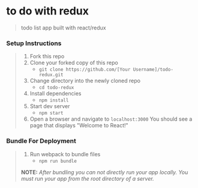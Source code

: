 # to do with redux

> todo list app built with react/redux

### Setup Instructions

> 1. Fork this repo
> 1. Clone your forked copy of this repo
>    - `git clone https://github.com/[Your Username]/todo-redux.git`
> 1. Change directory into the newly cloned repo
>    - `cd todo-redux`
> 1. Install dependencies 
>    - `npm install`
> 1. Start dev server
>    - `npm start`
> 1. Open a browser and navigate to `localhost:3000` You should see a page that displays "Welcome to React!"

### Bundle For Deployment

> 1. Run webpack to bundle files
>    - `npm run bundle`
> 
> **NOTE:** *After bundling you can not directly run your app locally. You must run your app from the root directory of a server.*
